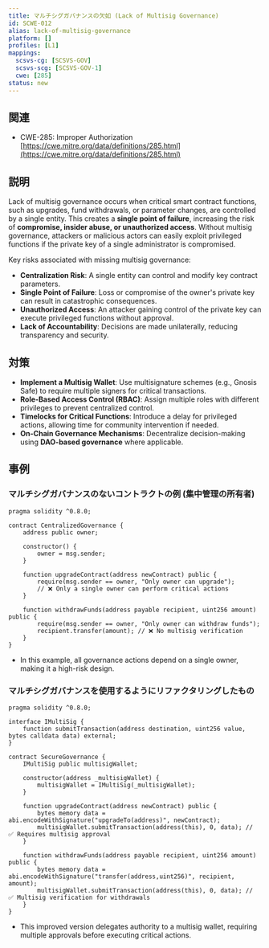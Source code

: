 ```yaml
---
title: マルチシグガバナンスの欠如 (Lack of Multisig Governance)
id: SCWE-012
alias: lack-of-multisig-governance
platform: []
profiles: [L1]
mappings:
  scsvs-cg: [SCSVS-GOV]
  scsvs-scg: [SCSVS-GOV-1]
  cwe: [285]
status: new
---
```


## 関連
- CWE-285: Improper Authorization
  [https://cwe.mitre.org/data/definitions/285.html](https://cwe.mitre.org/data/definitions/285.html)

## 説明
Lack of multisig governance occurs when critical smart contract functions, such as upgrades, fund withdrawals, or parameter changes, are controlled by a single entity. This creates a **single point of failure**, increasing the risk of **compromise, insider abuse, or unauthorized access**. Without multisig governance, attackers or malicious actors can easily exploit privileged functions if the private key of a single administrator is compromised.

Key risks associated with missing multisig governance:
- **Centralization Risk**: A single entity can control and modify key contract parameters.
- **Single Point of Failure**: Loss or compromise of the owner's private key can result in catastrophic consequences.
- **Unauthorized Access**: An attacker gaining control of the private key can execute privileged functions without approval.
- **Lack of Accountability**: Decisions are made unilaterally, reducing transparency and security.

## 対策
- **Implement a Multisig Wallet**: Use multisignature schemes (e.g., Gnosis Safe) to require multiple signers for critical transactions.
- **Role-Based Access Control (RBAC)**: Assign multiple roles with different privileges to prevent centralized control.
- **Timelocks for Critical Functions**: Introduce a delay for privileged actions, allowing time for community intervention if needed.
- **On-Chain Governance Mechanisms**: Decentralize decision-making using **DAO-based governance** where applicable.

## 事例

### マルチシグガバナンスのないコントラクトの例 (集中管理の所有者)

```solidity
pragma solidity ^0.8.0;

contract CentralizedGovernance {
    address public owner;

    constructor() {
        owner = msg.sender;
    }

    function upgradeContract(address newContract) public {
        require(msg.sender == owner, "Only owner can upgrade");
        // ❌ Only a single owner can perform critical actions
    }

    function withdrawFunds(address payable recipient, uint256 amount) public {
        require(msg.sender == owner, "Only owner can withdraw funds");
        recipient.transfer(amount); // ❌ No multisig verification
    }
}
```

- In this example, all governance actions depend on a single owner, making it a high-risk design.

### マルチシグガバナンスを使用するようにリファクタリングしたもの

```solidity
pragma solidity ^0.8.0;

interface IMultiSig {
    function submitTransaction(address destination, uint256 value, bytes calldata data) external;
}

contract SecureGovernance {
    IMultiSig public multisigWallet;

    constructor(address _multisigWallet) {
        multisigWallet = IMultiSig(_multisigWallet);
    }

    function upgradeContract(address newContract) public {
        bytes memory data = abi.encodeWithSignature("upgradeTo(address)", newContract);
        multisigWallet.submitTransaction(address(this), 0, data); // ✅ Requires multisig approval
    }

    function withdrawFunds(address payable recipient, uint256 amount) public {
        bytes memory data = abi.encodeWithSignature("transfer(address,uint256)", recipient, amount);
        multisigWallet.submitTransaction(address(this), 0, data); // ✅ Multisig verification for withdrawals
    }
}
```

- This improved version delegates authority to a multisig wallet, requiring multiple approvals before executing critical actions.
